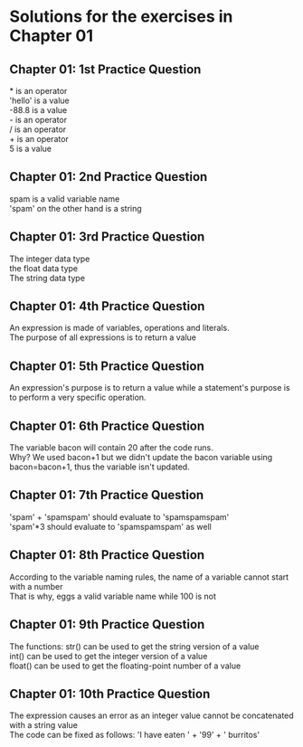 # Solutions for the exercises in Chapter 01

## Chapter 01: 1st Practice Question
\* is an operator\
\'hello' is a value\
\-88.8 is a value\
\- is an operator\
\/ is an operator\
\+ is an operator\
5 is a value

## Chapter 01: 2nd Practice Question
spam is a valid variable name\
'spam' on the other hand is a string

## Chapter 01: 3rd Practice Question
The integer data type\
the float data type\
The string data type

## Chapter 01: 4th Practice Question
An expression is made of variables, operations and literals.\
The purpose of all expressions is to return a value

## Chapter 01: 5th Practice Question
An expression's purpose is to return a value while a statement's purpose is to perform a very specific operation.

## Chapter 01: 6th Practice Question
The variable bacon will contain 20 after the code runs.\
Why? We used bacon+1 but we didn't update the bacon variable using bacon=bacon+1, thus the variable isn't updated.

## Chapter 01: 7th Practice Question
'spam' + 'spamspam' should evaluate to 'spamspamspam'\
'spam'*3 should evaluate to 'spamspamspam' as well

## Chapter 01: 8th Practice Question
According to the variable naming rules, the name of a variable cannot start with a number\
That is why, eggs a valid variable name while 100 is not

## Chapter 01: 9th Practice Question
The functions:
str() can be used to get the string version of a value\
int() can be used to get the integer version of a value\
float() can be used to get the floating-point number of a value

## Chapter 01: 10th Practice Question
The expression causes an error as an integer value cannot be concatenated with a string value\
The code can be fixed as follows: 'I have eaten ' + '99' + ' burritos'
